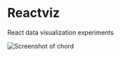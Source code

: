 # Reactviz
React data visualization experiments

<img src="screen1.png" alt="Screenshot of chord" />
